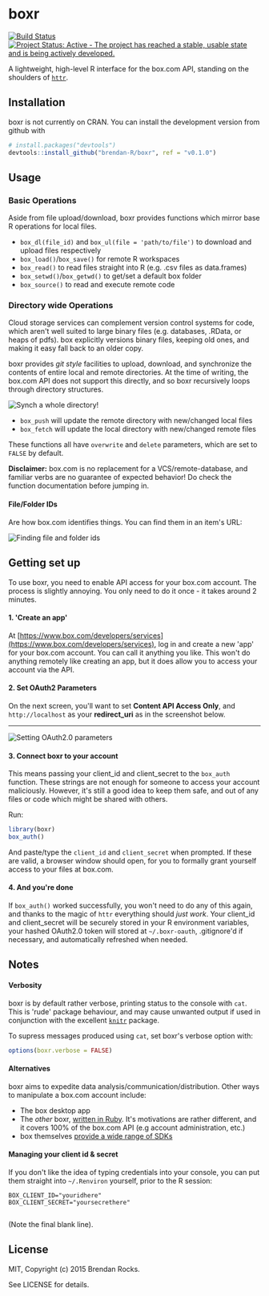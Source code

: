 # boxr
[![Build Status](https://travis-ci.org/brendan-R/boxr.svg)](https://travis-ci.org/brendan-R/boxr)
[![Project Status: Active - The project has reached a stable, usable state and is being actively developed.](http://www.repostatus.org/badges/0.1.0/active.svg)](http://www.repostatus.org/#active)

A lightweight, high-level R interface for the box.com API, standing on the shoulders of [`httr`](https://github.com/hadley/httr/).

## Installation
boxr is not currently on CRAN. You can install the development version from github with

```R
# install.packages("devtools")
devtools::install_github("brendan-R/boxr", ref = "v0.1.0")
```

## Usage
### Basic Operations
Aside from file upload/download, boxr provides functions which mirror base R operations for local files.

* `box_dl(file_id)` and `box_ul(file = 'path/to/file')` to download and upload files respectively
* `box_load()`/`box_save()` for remote R workspaces
* `box_read()` to read files straight into R (e.g. .csv files as data.frames)
* `box_setwd()`/`box_getwd()` to get/set a default box folder
* `box_source()` to read and execute remote code


### Directory wide Operations
Cloud storage services can complement version control systems for code, which aren't well suited to large binary files (e.g. databases, .RData, or heaps of pdfs). box explicitly versions binary files, keeping old ones, and making it easy fall back to an older copy.

boxr provides *git style* facilities to upload, download, and synchronize the contents of entire local and remote directories. At the time of writing, the box.com API does not support this directly, and so boxr recursively loops through directory structures.

![Synch a whole directory!](http://www.brendanrocks.com/boxr_screengrab.png)

* `box_push` will update the remote directory with new/changed local files
* `box_fetch` will update the local directory with new/changed remote files

These functions all have `overwrite` and `delete` parameters, which are set to `FALSE` by default.

**Disclaimer:** box.com is no replacement for a VCS/remote-database, and familiar verbs are no guarantee of expected behavior! Do check the function documentation before jumping in.

#### File/Folder IDs
Are how box.com identifies things. You can find them in an item's URL:

![Finding file and folder ids](http://www.brendanrocks.com/file_url.png)

## Getting set up
To use boxr, you need to enable API access for your box.com account. The process is slightly annoying. You only need to do it once - it takes around 2 minutes.

#### 1. 'Create an app'
At [https://www.box.com/developers/services](https://www.box.com/developers/services), log in and create a new 'app' for your box.com account. You can call it anything you like. This won't do anything remotely like creating an app, but it does allow you to access your account via the API.

#### 2. Set OAuth2 Parameters
On the next screen, you'll want to set **Content API Access Only**, and `http://localhost` as your **redirect_uri** as in the screenshot below.
____
![Setting OAuth2.0 parameters](http://www.brendanrocks.com/screenshot.png)

#### 3. Connect boxr to your account
This means passing your client_id and client_secret to the `box_auth` function. These strings are not enough for someone to access your account maliciously. However, it's still a good idea to keep them safe, and out of any files or code which might be shared with others.

Run:
```R
library(boxr)
box_auth()
```

And paste/type the `client_id` and `client_secret` when prompted. If these are valid, a browser window should open, for you to formally grant yourself access to your files at box.com.


#### 4. And you're done
If `box_auth()` worked successfully, you won't need to do any of this again, and thanks to the magic of `httr` everything should *just work*. Your client_id and client_secret will be securely stored in your R environment variables, your hashed OAuth2.0 token will stored at `~/.boxr-oauth`, .gitignore'd if necessary, and automatically refreshed when needed.


## Notes
#### Verbosity
boxr is by default rather verbose, printing status to the console with `cat`. This is 'rude' package behaviour, and may cause unwanted output if used in conjunction with the excellent [`knitr`](https://github.com/yihui/knitr) package.

To supress messages produced using `cat`, set boxr's verbose option with:

```R
options(boxr.verbose = FALSE)
```
#### Alternatives
boxr aims to expedite data analysis/communication/distribution. Other ways to manipulate a box.com account include:

* The box desktop app
* The *other* boxr, [written in Ruby](https://github.com/cburnette/boxr). It's motivations are rather different, and it covers 100% of the box.com API (e.g account administration, etc.)
* box themselves [provide a wide range of SDKs](https://github.com/box)

#### Managing your client id & secret
If you don't like the idea of typing credentials into your console, you can put them straight into `~/.Renviron` yourself, prior to the R session:

```
BOX_CLIENT_ID="youridhere"
BOX_CLIENT_SECRET="yoursecrethere"
 
```

(Note the final blank line).


## License
MIT, Copyright (c) 2015 Brendan Rocks.

See LICENSE for details.